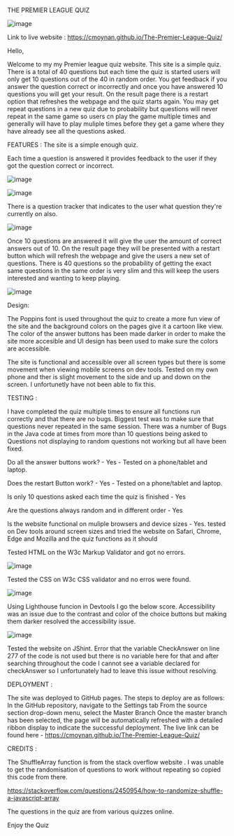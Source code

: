 THE PREMIER LEAGUE QUIZ

![image](https://github.com/cmoynan/The-Premier-League-Quiz/assets/150179658/8ceeeb6f-1737-4d3d-abed-e628744df074)

Link to live website : https://cmoynan.github.io/The-Premier-League-Quiz/

Hello,

Welcome to my my Premier league quiz website. This site is a simple quiz. There is a total of 40 questions but each time the quiz is started users will only get 10 questions out of the 40 in random order. You get feedback if you answer the question correct or incorrectly and once you have answered 10 questions you will get your result. On the result page there is a restart option that refreshes the webpage and the quiz starts again. You may get repeat questions in a new quiz due to probability but questions will never repeat in the same game so users cn play the game multiple times and generally will have to play muliple times before they get a game where they have already see all the questions asked.

FEATURES : The site is a simple enough quiz.

Each time a question is answered it provides feedback to the user if they got the question correct or incorrect.

![image](https://github.com/cmoynan/The-Premier-League-Quiz/assets/150179658/77192822-fdbe-4646-9dc3-91bbaebae7ae)

![image](https://github.com/cmoynan/The-Premier-League-Quiz/assets/150179658/8b3c46ba-34b2-4137-bff2-f7dc0ef5a69e)

There is a question tracker that indicates to the user what question they're currently on also.

![image](https://github.com/cmoynan/The-Premier-League-Quiz/assets/150179658/718a13ea-cbd5-4236-a754-5d8659f6a9e0)



Once 10 questions are answered it will give the user the amount of correct answers out of 10. On the result page they will be presented with a restart button which will refresh the webpage and give the users a new set of questions. There is 40 questions so the probability of getting the exact same questions in the same order is very slim and this will keep the users interested and wanting to keep playing.

![image](https://github.com/cmoynan/The-Premier-League-Quiz/assets/150179658/d31c0823-fb52-4252-9fe5-73bef1545d7e)

Design:

The Poppins font is used throughout the quiz to create a more fun view of the site and the background colors on the pages give it a cartoon like view. The color of the answer buttons has been made darker in order to make the site more accesible and UI design has been used to make sure the colors are accessible.

The site is functional and accessible over all screen types but there is some movement when viewing mobile screens on dev tools. Tested on my own phone and ther is slight movement to the side and up and down on the screen. I unfortunetly have not been able to fix this.



TESTING :

I have completed the quiz multiple times to ensure all functions run correctly and that there are no bugs. Biggest test was to make sure that questions never repeated in the same session. There was a number of Bugs in the Java code at times from more than 10 questions being asked to Questions not displaying to random questions not working but all have been fixed.

Do all the answer buttons work? - Yes - Tested on a phone/tablet and laptop.

Does the restart Button work? - Yes - Tested on a phone/tablet and laptop.

Is only 10 questions asked each time the quiz is finished - Yes

Are the questions always random and in different order - Yes

Is the website functional on muliple browsers and device sizes - Yes. tested on Dev tools around screen sizes and tried the website on Safari, Chrome, Edge and Mozilla and the quiz functions as it should

Tested HTML on the W3c Markup Validator and got no errors.

![image](https://github.com/cmoynan/The-Premier-League-Quiz/assets/150179658/de550618-ea69-4c81-90b9-8f1ac978654a)


Tested the CSS on W3c CSS validator and no erros were found.

![image](https://github.com/cmoynan/The-Premier-League-Quiz/assets/150179658/b7b750d9-df9a-401c-b53a-820818752aaa)

Using Lighthouse funcion in Devtools I go the below score. Accessibility was an issue due to the contrast and color of the choice buttons but making them darker resolved the accessibility issue.

![image](https://github.com/cmoynan/The-Premier-League-Quiz/assets/150179658/57865843-a21d-4c8d-b094-3cd2cb1ae497)

Tested the website on JShint. Error that the variable CheckAnswer on line 277 of the code is not used but there is no variable here for that and after searching throughout the code I cannot see a variable declared for checkAnswer so I unfortunately had to leave this issue without resolving.

DEPLOYMENT :

The site was deployed to GitHub pages. The steps to deploy are as follows: In the GitHub repository, navigate to the Settings tab From the source section drop-down menu, select the Master Branch Once the master branch has been selected, the page will be automatically refreshed with a detailed ribbon display to indicate the successful deployment. The live link can be found here - https://cmoynan.github.io/The-Premier-League-Quiz/

CREDITS :

The ShuffleArray function is from the stack overflow website . I was unable to get the randomisation of questions to work without repeating so copied this code from there.

https://stackoverflow.com/questions/2450954/how-to-randomize-shuffle-a-javascript-array

The questions in the quiz are from various quizzes online.

Enjoy the Quiz
